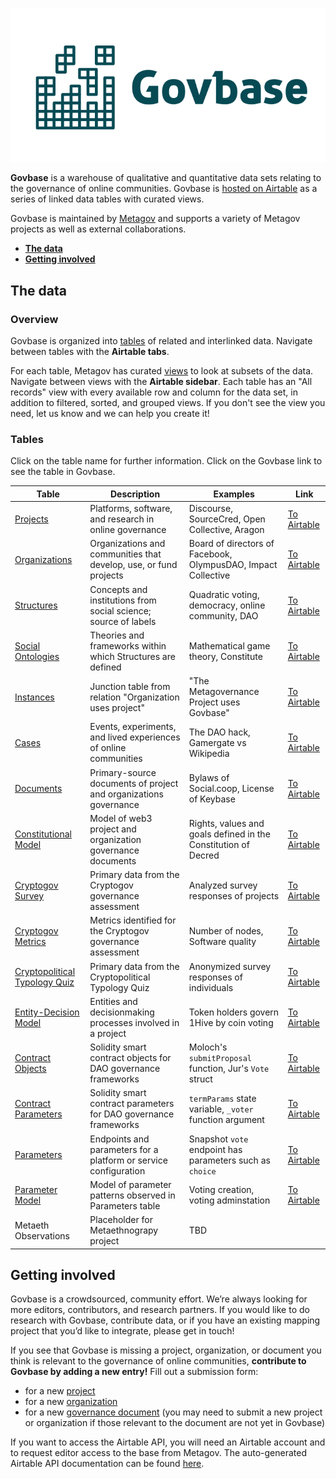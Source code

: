 ![Logo](/govbase_logo.png)

**Govbase** is a warehouse of qualitative and quantitative data sets relating to the governance of online communities. Govbase is [hosted on Airtable](https://airtable.com/shrgnUrj0dqzZDsOd) as a series of linked data tables with curated views. 

Govbase is maintained by [Metagov](https://metagov.org) and supports a variety of Metagov projects as well as external collaborations.

- [**The data**](#the-data) 
- [**Getting involved**](#getting-involved)

## The data

### Overview
Govbase is organized into [tables](https://en.wikipedia.org/wiki/Table_(database)) of related and interlinked data. Navigate between tables with the **Airtable tabs**. 

For each table, Metagov has curated [views](https://en.wikipedia.org/wiki/View_(SQL)) to look at subsets of the data. Navigate between views with the **Airtable sidebar**. Each table has an "All records" view with every available row and column for the data set, in addition to filtered, sorted, and grouped views. If you don't see the view you need, let us know and we can help you create it!

### Tables

Click on the table name for further information. Click on the Govbase link to see the table in Govbase.

| Table | Description                                                       | Examples                                           | Link |
|-------------------------------|-------------------------------------------------------------------|----------------------------------------------------|------|
| [Projects](./docs/projects) | Platforms, software, and research in online governance | Discourse, SourceCred, Open Collective, Aragon     | [To Airtable](https://airtable.com/shrgnUrj0dqzZDsOd/tblvk3EFzcoCFvXXi/viwTisATNcua7os4y) |
| [Organizations](./docs/organizations) | Organizations and communities that develop, use, or fund projects | Board of directors of Facebook, OlympusDAO, Impact Collective | [To Airtable](https://airtable.com/shrgnUrj0dqzZDsOd/tblNFm5I8KotgPNNS/viwEaKcLbdb2T5b3Q) |
| [Structures](./docs/structures) | Concepts and institutions from social science; source of labels | Quadratic voting, democracy, online community, DAO | [To Airtable](https://airtable.com/shrgnUrj0dqzZDsOd/tblm1Lfumna1vlGaQ/viwyMnier3mnrvcHX) |
| [Social Ontologies](./docs/ontologies) | Theories and frameworks within which Structures are defined | Mathematical game theory, Constitute | [To Airtable](https://airtable.com/shrgnUrj0dqzZDsOd/tblXLaQeoKygb4ais/viw3rNQQfK1S6ipfe) |
| [Instances](./docs/instances) | Junction table from relation "Organization uses project" | "The Metagovernance Project uses Govbase" | [To Airtable](https://airtable.com/shrgnUrj0dqzZDsOd/tbl5H7mz84HXMIvuy/viwIQ1hXjEB0kPW07) |
| [Cases](./docs/cases) | Events, experiments, and lived experiences of online communities  | The DAO hack, Gamergate vs Wikipedia | [To Airtable](https://airtable.com/shrgnUrj0dqzZDsOd/tblqYoJJKkPnteCbP/viwPOnvn9Xd73A5dW) |
| [Documents](./docs/documents) | Primary-source documents of project and organizations governance  | Bylaws of Social.coop, License of Keybase | [To Airtable](https://airtable.com/shrgnUrj0dqzZDsOd/tblh8o2b7sNPq2yGz/viwUEtsRJkkp5L1P8) |
| [Constitutional Model](./docs/constitutional-model) | Model of web3 project and organization governance documents | Rights, values and goals defined in the Constitution of Decred |  [To Airtable](https://airtable.com/shrgnUrj0dqzZDsOd/tbltBIhUFqZE1tfle/viw6J9mO9wrlSh3cg) |
| [Cryptogov Survey](./docs/cryptogov) | Primary data from the Cryptogov governance assessment | Analyzed survey responses of projects |  [To Airtable](https://airtable.com/shrgnUrj0dqzZDsOd/tblYWk1xdCxhhohgL/viwbpL2ZQQimvsGtc) |
| [Cryptogov Metrics](./docs/cryptogov) | Metrics identified for the Cryptogov governance assessment | Number of nodes, Software quality | [To Airtable](https://airtable.com/shrgnUrj0dqzZDsOd/tbl1Zq9LLgpcW7EZs/viwYnpB7331O6AHhL) |
| [Cryptopolitical Typology Quiz](./docs/cryptopolitics) | Primary data from the Cryptopolitical Typology Quiz | Anonymized survey responses of individuals | [To Airtable](https://airtable.com/shrgnUrj0dqzZDsOd/tblvwbt4KFm8MOSUQ/viwfF8wIITUoDzNEn) |
| [Entity-Decision Model](./docs/ed-model) | Entities and decisionmaking processes involved in a project | Token holders govern 1Hive by coin voting | [To Airtable](https://airtable.com/shrgnUrj0dqzZDsOd/tbllAED0vCyzbTiw8/viwySREZ6xNsVocRw) | 
| [Contract Objects](./docs/smart-contracts) | Solidity smart contract objects for DAO governance frameworks | Moloch's `submitProposal` function, Jur's `Vote` struct |  [To Airtable](https://airtable.com/shrgnUrj0dqzZDsOd/tbl0kGdUES0KtBXlH/viwYBzuLn6GtrmVcn) |
| [Contract Parameters](./docs/smart-contracts)  | Solidity smart contract parameters for DAO governance frameworks  | `termParams` state variable, `_voter` function argument  |  [To Airtable](https://airtable.com/shrgnUrj0dqzZDsOd/tbldPB1uhZot8oVT6/viw5mRJDJmAVT41Mo)
| [Parameters](./docs/parameters) | Endpoints and parameters for a platform or service configuration | Snapshot `vote` endpoint has parameters such as `choice` | [To Airtable](https://airtable.com/shrgnUrj0dqzZDsOd/tblp5kVnv5P2yhppZ/viwjyRrh7xEng69XD) |
| [Parameter Model](./docs/parameters) | Model of parameter patterns observed in Parameters table | Voting creation, voting adminstation | [To Airtable](https://airtable.com/shrgnUrj0dqzZDsOd/tblPbKLkWeRRriBDK/viwgkNVEaFKkXXPJG) | 
| Metaeth Observations | Placeholder for Metaethnograpy project | TBD |  |

## Getting involved
Govbase is a crowdsourced, community effort. We’re always looking for more editors, contributors, and research partners. If you would like to do research with Govbase, contribute data, or if you have an existing mapping project that you’d like to integrate, please get in touch!

If you see that Govbase is missing a project, organization, or document you think is relevant to the governance of online communities, **contribute to Govbase by adding a new entry!** Fill out a submission form:
- for a new [project](https://airtable.com/shr1BcXojViDgTOdX)
- for a new [organization](https://airtable.com/shrH8YqwrQMTrFUOu)
- for a new [governance document](https://airtable.com/shrYcazDD1l2xG65m) (you may need to submit a new project or organization if those relevant to the document are not yet in Govbase)

If you want to access the Airtable API, you will need an Airtable account and to request editor access to the base from Metagov. The auto-generated Airtable API documentation can be found [here](https://airtable.com/appx3e9Przn9iprkU/api/docs). 
